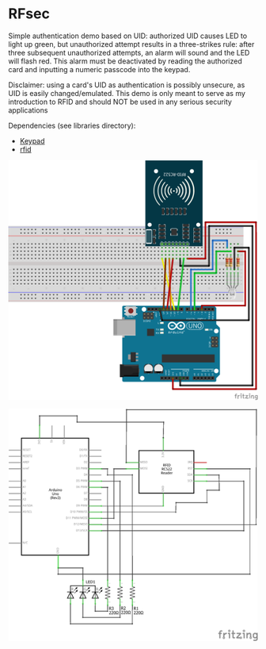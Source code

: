 # RFsec

Simple authentication demo based on UID: authorized UID causes LED to light up green, but unauthorized attempt results in a three-strikes rule: after three subsequent unauthorized attempts, an alarm will sound and the LED will flash red. This alarm must be deactivated by reading the authorized card and inputting a numeric passcode into the keypad.

Disclaimer: using a card's UID as authentication is possibly unsecure, as UID is easily changed/emulated. This demo is only meant to serve as my introduction to RFID and should NOT be used in any serious security applications

Dependencies (see libraries directory):
* [Keypad](https://github.com/Chris--A/Keypad)
* [rfid](https://github.com/miguelbalboa/rfid)

![Alt text](RFID_bb.png?raw=true)

![Alt text](RFID_schem.png?raw=true)
